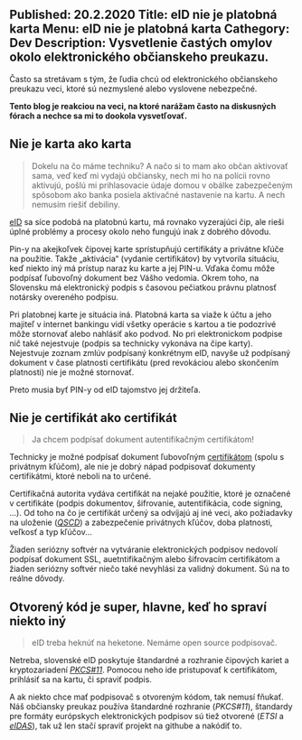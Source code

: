 Published: 20.2.2020
Title: eID nie je platobná karta
Menu: eID nie je platobná karta
Cathegory: Dev
Description: Vysvetlenie častých omylov okolo elektronického občianskeho preukazu.
---
Často sa stretávam s tým, že ľudia chcú od elektronického občianskeho preukazu veci, ktoré sú nezmyslené alebo vyslovene nebezpečné.

**Tento blog je reakciou na veci, na ktoré narážam často na diskusných fórach a nechce sa mi to dookola vysvetľovať.**

## Nie je karta ako karta
> Dokelu na čo máme techniku?
A načo si to mam ako občan aktivovať sama, veď keď mi vydajú občiansky, nech mi ho na polícii rovno aktivujú,
pošlú mi prihlasovacie údaje domou v obálke zabezpečeným spôsobom ako banka posiela aktivačné nastavenie na kartu.
A nech nemusím riešiť debiliny.

<!--Elektronický občiansky preukaz nie je platobná karta, rieši iné problémy a procesy okolo neho fungujú inak z dobrého dôvodu.-->

[eID](https://www.slovensko.sk/sk/eid/_eid-karta/) sa síce podobá na platobnú kartu, má rovnako vyzerajúci čip, ale rieši úplné problémy a procesy okolo neho fungujú inak z dobrého dôvodu.

Pin-y na akejkoľvek čipovej karte sprístupňujú certifikáty a privátne kľúče na použitie.
Takže „aktivácia“ (vydanie certifikátov) by vytvorila situáciu, keď niekto iný má prístup naraz ku karte a jej PIN-u.
Vďaka čomu môže podpísať ľubovoľný dokument bez Vášho vedomia.
Okrem toho, na Slovensku má elektronický podpis s časovou pečiatkou právnu platnosť notársky overeného podpisu.

Pri platobnej karte je situácia iná.
Platobná karta sa viaže k účtu a jeho majiteľ v internet bankingu vidí všetky operácie s kartou
a tie podozrivé môže stornovať alebo nahlásiť ako podvod. No pri elektronickom podpise nič také nejestvuje
(podpis sa technicky vykonáva na čipe karty).
Nejestvuje zoznam zmlúv podpísaný konkrétnym eID,
navyše už podpísaný dokument v čase platnosti certifikátu (pred revokáciou alebo skončením platnosti) nie je možné stornovať.

Preto musia byť PIN-y od eID tajomstvo jej držiteľa.

## Nie je certifikát ako certifikát
> Ja chcem podpísať dokument autentifikačným certifikátom!

Technicky je možné podpísať dokument ľubovoľným [certifikátom](https://en.wikipedia.org/wiki/X.509) (spolu s privátnym kľúčom),
ale nie je dobrý nápad podpisovať dokumenty certifikátmi, ktoré neboli na to určené.

Certifikačná autorita vydáva certifikát na nejaké použitie, ktoré je označené v certifikáte
(podpis dokumentov, šifrovanie, autentifikácia, code signing, ...).
Od toho na čo je certifikát určený sa odvíjajú aj iné veci, ako požiadavky na uloženie (_[QSCD](https://www.nbu.gov.sk/doveryhodne-sluzby/certifikacia-produktov/certifikovane-produkty/zariadenia-pre-podpis-a-pecat-qscd/index.html)_) a zabezpečenie privátnych kľúčov, doba platnosti, veľkosť a typ kľúčov...

Žiaden seriózny softvér na vytváranie elektronických podpisov nedovolí podpísať dokument SSL, auetntifikačným alebo šifrovacím certifikátom
a žiaden seriózny softvér niečo také nevyhlási za validný dokument. Sú na to reálne dôvody.

## Otvorený kód je super, hlavne, keď ho spraví niekto iný
> eID treba heknúť na heketone. Nemáme open source podpisovač.

Netreba, slovenské eID poskytuje štandardné a rozhranie čipových kariet a kryptozariadení _[PKCS#11](http://docs.oasis-open.org/pkcs11/pkcs11-base/v2.40/os/pkcs11-base-v2.40-os.html)_.
Pomocou neho ide pristupovať k certifikátom, prihlásiť sa na kartu, či spraviť podpis.

A ak niekto chce mať podpisovač s otvoreným kódom, tak nemusí fňukať.
Náš občiansky preukaz používa štandardné rozhranie (_PKCS#11_),
štandardy pre formáty európskych elektronických podpisov sú tiež otvorené (_ETSI_ a _[eIDAS](https://en.wikipedia.org/wiki/EIDAS)_),
tak už len stačí spraviť projekt na githube a nakódiť to.
